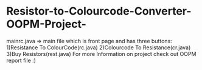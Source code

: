 # Resistor-to-Colourcode-Converter-OOPM-Project-
mainrc.java => main file which is front page and has three buttons:
                 1)Resistance To ColourCode(rc.java)
                 2)Colourcode To Resistance(cr.java)
                 3)Buy Resistors(rest.java)
For more Information on project check out OOPM report file :)
    
